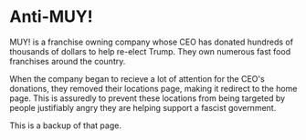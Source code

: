# Anti-MUY!
MUY! is a franchise owning company whose CEO has donated hundreds of thousands of dollars to help re-elect Trump. They own numerous fast food franchises around the country.

When the company began to recieve a lot of attention for the CEO's donations, they removed their locations page, making it redirect to the home page. This is assuredly to prevent these locations from being targeted by people justifiably angry they are helping support a fascist government.

This is a backup of that page.
